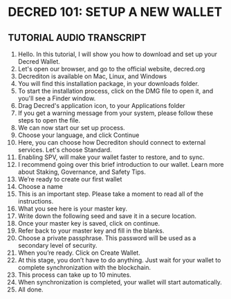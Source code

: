 # DECRED 101: SETUP A NEW WALLET
## TUTORIAL AUDIO TRANSCRIPT


1. Hello. In this tutorial, I will show you how to download and set up your Decred Wallet.
2. Let's open our browser, and go to the official website, decred.org
3. Decrediton is available on Mac, Linux, and Windows 
3. You will find this installation package, in your downloads folder.
4. To start the installation process, click on the DMG file to open it, and you'll see a Finder window.
5. Drag Decred's application icon, to your Applications folder
6. If you get a warning message from your system, please follow these steps to open the file.
7. We can now start our set up process.
8. Choose your language, and click Continue
9. Here, you can choose how Decrediton should connect to external services. Let's choose Standard.
10. Enabling SPV, will make your wallet faster to restore, and to sync.
11. I recommend going over this brief introduction to our wallet. Learn more about Staking, Governance, and Safety Tips.
12. We’re ready to create our first wallet
13. Choose a name
14. This is an important step. Please take a moment to read all of the instructions.
15. What you see here is your master key.
16. Write down the following seed and save it in a secure location.
17. Once your master key is saved, click on continue.
18. Refer back to your master key and fill in the blanks.
19. Choose a private passphrase. This password will be used as a secondary level of security.
20. When you’re ready. Click on Create Wallet.
21. At this stage, you don’t have to do anything. Just wait for your wallet to complete synchronization with the blockchain.
22. This process can take up to 10 minutes.
23. When synchronization is completed, your wallet will start automatically.
24. All done.
